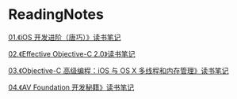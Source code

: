 # ReadingNotes



[01.《iOS 开发进阶（唐巧）》读书笔记](https://github.com/Mayan29/Blog/blob/master/Notes/《iOS%20开发进阶（唐巧）》读书笔记.md)

[02.《Effective Objective-C 2.0》读书笔记](https://github.com/Mayan29/ReadingNotes/blob/master/02.《Effective%20Objective-C%202.0》读书笔记/《Effective%20Objective-C%202.0》读书笔记.md)

[03.《Objective-C 高级编程：iOS 与 OS X 多线程和内存管理》读书笔记](https://github.com/Mayan29/ReadingNotes/blob/master/03.《Objective-C%20高级编程：iOS%20与%20OS%20X%20多线程和内存管理》读书笔记/《Objective-C%20高级编程：iOS%20与%20OS%20X%20多线程和内存管理》读书笔记.md)

[04.《AV Foundation 开发秘籍》读书笔记](https://github.com/Mayan29/ReadingNotes/blob/master/04.《AV%20Foundation%20开发秘籍》读书笔记/《AV%20Foundation%20开发秘籍》读书笔记.md)
